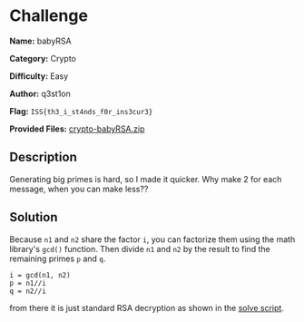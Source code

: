 # Challenge

**Name:** babyRSA

**Category:** Crypto

**Difficulty:** Easy

**Author:** q3st1on

**Flag:** `ISS{th3_i_st4nds_f0r_ins3cur3}`

**Provided Files:** [crypto-babyRSA.zip](publish/crypto-babyRSA.zip)  

## Description

Generating big primes is hard, so I made it quicker.
Why make 2 for each message, when you can make less??

## Solution

Because `n1` and `n2` share the factor `i`, you can factorize them
using the math library's `gcd()` function. Then divide `n1` and `n2`
by the result to find the remaining primes `p` and `q`.

```
i = gcd(n1, n2)
p = n1//i
q = n2//i
```
from there it is just standard RSA decryption as shown in the [solve script](solution/solve.py).